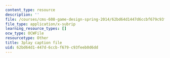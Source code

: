 ```yaml
---
content_type: resource
description: ''
file: /courses/cms-608-game-design-spring-2014/62bd64d1447d6ccbf679c93feeb0d6dd_1506660.srt
file_type: application/x-subrip
learning_resource_types: []
ocw_type: OCWFile
resourcetype: Other
title: 3play caption file
uid: 62bd64d1-447d-6ccb-f679-c93feeb0d6dd
---
```

